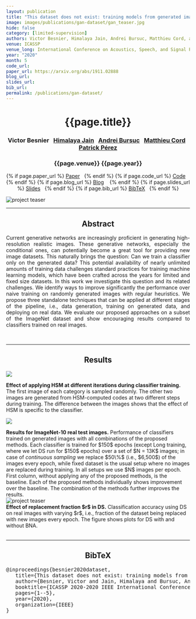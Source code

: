 ```yaml
---
layout: publication
title: "This dataset does not exist: training models from generated images" 
image: images/publications/gan-dataset/gan_teaser.jpg
hide: false
category: [limited-supervision]
authors: Victor Besnier, Himalaya Jain, Andrei Bursuc, Matthieu Cord, and Patrick Pérez
venue: ICASSP
venue_long: International Conference on Acoustics, Speech, and Signal Processing (ICASSP)
year: "2020"
month: 5
code_url: 
paper_url: https://arxiv.org/abs/1911.02888
blog_url: 
slides_url: 
bib_url: 
permalink: /publications/gan-dataset/
---
```


<h1 align="center"> {{page.title}} </h1>
<!-- Simple call of authors -->
<!-- <h3 align="center"> {{page.authors}} </h3> -->
<!-- Alternatively you can add links to author pages -->
<h3 align="center"> Victor Besnier&nbsp;&nbsp; <a href="https://himalayajain.github.io/">Himalaya Jain</a>&nbsp;&nbsp; <a href="https://abursuc.github.io/">Andrei Bursuc</a>&nbsp;&nbsp; <a href="http://webia.lip6.fr/~cord/">Matthieu Cord</a>&nbsp;&nbsp; <a href="https://ptrckprz.github.io/">Patrick Pérez</a></h3>


<h3 align="center"> {{page.venue}} {{page.year}} </h3>

<div align="center">
  <p>
    {% if page.paper_url %}
    <a href="{{ page.paper_url }}"><i class="far fa-file-pdf"></i> Paper</a>&nbsp;&nbsp;
    {% endif %}
    {% if page.code_url %}
    <a href="{{ page.code_url }}"><i class="fab fa-github"></i> Code</a> &nbsp;&nbsp;
    {% endif %}
    {% if page.blog_url %}
    <a href="{{ page.blog_url }}"><i class="fab fa-blogger"></i> Blog</a> &nbsp;&nbsp;
    {% endif %}
    {% if page.slides_url %}
    <a href="{{ page.slides_url }}"><i class="far fa-file-pdf"></i> Slides</a>&nbsp;&nbsp;
    {% endif %}
    {% if page.bib_url %}
    <a href="{{ page.bib_url}}"><i class="far fa-file-alt"></i> BibTeX</a>&nbsp;&nbsp;
    {% endif %}
  </p>
</div>

<div class="publication-teaser">
    <img src="../../images/publications/gan-dataset/overview.jpg" alt="project teaser"/>
</div>


<hr>

<h2  align="center"> Abstract</h2>

<p align="justify">Current generative networks are increasingly proficient in generating high-resolution realistic images. These generative networks, especially the conditional ones, can potentially become a great tool for providing new image datasets. This naturally brings the question: Can we train a classifier only on the generated data? This potential availability of nearly unlimited amounts of training data challenges standard practices for training machine learning models, which have been crafted across the years for limited and fixed size datasets. In this work we investigate this question and its related challenges. We identify ways to improve significantly the performance over naive training on randomly generated images with regular heuristics. We propose three standalone techniques that can be applied at different stages of the pipeline, i.e., data generation, training on generated data, and deploying on real data. We evaluate our proposed approaches on a subset of the ImageNet dataset and show encouraging results compared to classifiers trained on real images.</p>

<br>

<hr>

<h2  align="center"> Results</h2>

![](../../images/publications/gan-dataset/hsm_effect.jpg)
<!-- {:height="60%" width="60%"} -->

<div class="caption"><b>Effect of applying HSM at different iterations during classifier training.</b> The first image of each category is sampled randomly. The other two images are generated from
HSM-computed codes at two different steps during training. The difference between the images shows that the effect of HSM is specific to the classifier.</div>

<!-- <br> -->

![](../../images/publications/gan-dataset/table_results.jpg)
<!-- {:height="60%" width="60%"} -->

<div class="caption"><b>Results for ImageNet-10 real test images.</b> Performance of classifiers trained on generated images with all combinations of the proposed methods. Each classifier is trained for $150$ epochs (except Long training, where we let DS run for $150$
epochs) over a set of $N = 13K$ images; in case of <em>continuous sampling</em> we replace $50\%$ (i.e., $6,500$) of the images every epoch, while fixed dataset is the usual setup where no images are replaced during training. In all setups we use $N$ images per epoch.
First column, without applying any of the proposed methods, is the baseline. Each of the proposed methods individually shows improvement over the baseline. The combination of the methods further improves the results.</div>

<!-- <br> -->

<div class="publication-teaser">
    <img src="../../images/publications/gan-dataset/plot_results.jpg" alt="project teaser"/>
</div>

<div class="caption"><b>Effect of replacement fraction $r$ in DS.</b> Classification accuracy using DS on real images with varying $r$, i.e., fraction of the dataset being replaced with new images every epoch. The figure shows plots for DS with and without BNA.
</div>


<br>

<hr>

<h2  align="center">BibTeX</h2>
<left>
  <pre class="bibtex-box">
@inproceedings{besnier2020dataset,
   title={This dataset does not exist: training models from generated images},
   author={Besnier, Victor and Jain, Himalaya and Bursuc, Andrei and Cord, Matthieu and P{\'e}rez, Patrick},
   booktitle={ICASSP 2020-2020 IEEE International Conference on Acoustics, Speech and Signal Processing (ICASSP)},
   pages={1--5},
   year={2020},
   organization={IEEE}
}</pre>
</left>

<br>
